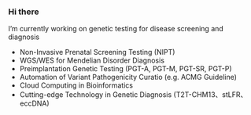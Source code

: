 ### Hi there 

I’m currently working on genetic testing for disease screening and diagnosis

- Non-Invasive Prenatal Screening Testing (NIPT)
- WGS/WES for Mendelian Disorder Diagnosis
- Preimplantation Genetic Testing (PGT-A, PGT-M, PGT-SR, PGT-P)
- Automation of Variant Pathogenicity Curatio (e.g. ACMG Guideline)
- Cloud Computing in Bioinformatics
- Cutting-edge Technology in Genetic Diagnosis (T2T-CHM13、stLFR、eccDNA)
